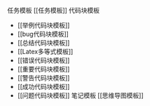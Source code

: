 任务模板
[[任务模板]]
代码块模板
- [[举例代码块模板]]
- [[bug代码块模板]]
- [[总结代码块模板]]
- [[Latex多等式模板]]
- [[错误代码块模板]]
- [[重要代码块模板]]
- [[警告代码块模板]]
- [[成功代码块模板]]
- [[问题代码块模板]]
笔记模板
[[思维导图模板]]
